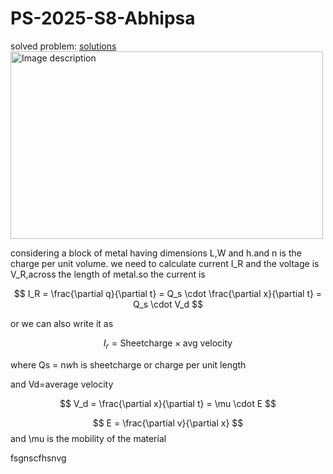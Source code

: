 

# PS-2025-S8-Abhipsa
solved problem: [solutions](https://www.dropbox.com/scl/fi/5rqmi5yh19mftt9z2mfig/PS-Day-1.pdf?rlkey=melm7zlwfyjr6z57oid2cx02k&st=qw25icdu&dl=0)
<img src="https://github.com/user-attachments/assets/fd4134f4-157f-4b62-b430-bfc1c74f6dd9" alt="Image description" width="500" height="300">


considering a block of metal having dimensions L,W and h.and n is the charge per unit volume.
we need to calculate current I_R and the voltage is V_R,across the length of metal.so the current is 


$$ I_R = \frac{\partial q}{\partial t} = Q_s \cdot \frac{\partial x}{\partial t} = Q_s \cdot V_d $$

or we can also write it as

$$ I_r = \text{Sheetcharge} \times \text{avg velocity} $$


where Qs = n*w*h is sheetcharge or charge per unit length


and Vd=average velocity 

$$ V_d = \frac{\partial x}{\partial t} = \mu \cdot E $$

$$ E = \frac{\partial v}{\partial x} $$ and \mu is the mobility of the material

fsgnscfhsnvg





















